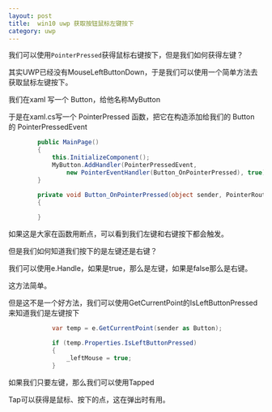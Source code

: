 ```yaml
---
layout: post
title:  win10 uwp 获取按钮鼠标左键按下 
category: uwp 
---
```


我们可以使用`PointerPressed`获得鼠标右键按下，但是我们如何获得左键？

<!--more-->

其实UWP已经没有MouseLeftButtonDown，于是我们可以使用一个简单方法去获取鼠标左键按下。

我们在xaml 写一个 Button，给他名称MyButton

于是在xaml.cs写一个 PointerPressed 函数，把它在构造添加给我们的 Button 的 PointerPressedEvent

		

```C#
        public MainPage()
        {
            this.InitializeComponent();
            MyButton.AddHandler(PointerPressedEvent,
                new PointerEventHandler(Button_OnPointerPressed), true);
        }

        private void Button_OnPointerPressed(object sender, PointerRoutedEventArgs e)
        {
            
        }

```

如果这是大家在函数用断点，可以看到我们左键和右键按下都会触发。

但是我们如何知道我们按下的是左键还是右键？

我们可以使用e.Handle，如果是true，那么是左键，如果是false那么是右键。

这方法简单。

但是这不是一个好方法，我们可以使用GetCurrentPoint的IsLeftButtonPressed来知道我们是左键按下
		

```C#
            var temp = e.GetCurrentPoint(sender as Button);

            if (temp.Properties.IsLeftButtonPressed)
            {
                _leftMouse = true;
            }

```

如果我们只要左键，那么我们可以使用Tapped

Tap可以获得是鼠标、按下的点，这在弹出时有用。





